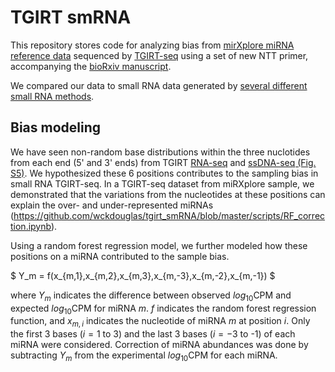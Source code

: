 # TGIRT smRNA #

This repository stores code for analyzing bias from [mirXplore miRNA reference data](https://www.miltenyibiotec.com/US-en/products/macsmolecular/reagents/nucleic-acid-research/microrna-research/mirxplore-universal-reference.html) sequenced by [TGIRT-seq](http://www.ingex.com/tgirt-enzyme/) using a set of new NTT primer, accompanying the [bioRxiv manuscript](https://www.biorxiv.org/content/early/2018/11/19/474031).

We compared our data to small RNA data generated by [several different small RNA methods](https://www.nature.com/articles/nbt.4183).


## Bias modeling ##

We have seen non-random base distributions within the three nuclotides from each end (5' and 3' ends) from TGIRT [RNA-seq](http://wckdouglas.github.io/assets/article_images/tgirt-seq/seqEnds.png) and [ssDNA-seq (Fig. S5)](https://static-content.springer.com/esm/art%3A10.1038%2Fs41598-017-09064-w/MediaObjects/41598_2017_9064_MOESM1_ESM.pdf). We hypothesized these 6 positions contributes to the sampling bias in small RNA TGIRT-seq. In a TGIRT-seq dataset from miRXplore sample, we demonstrated that the variations from the nucleotides at these positions can explain the over- and under-represented miRNAs (https://github.com/wckdouglas/tgirt_smRNA/blob/master/scripts/RF_correction.ipynb).

Using a random forest regression model, we further modeled how these positions on a miRNA contributed to the sample bias.

$ Y_m = f(x_{m,1},x_{m,2},x_{m,3},x_{m,-3},x_{m,-2},x_{m,-1}) $

where $Y_m$ indicates the difference between observed $log_{10}$CPM and expected $log_{10}$CPM for miRNA $m$. $f$ indicates the random forest regression function, and $x_{m,i}$  indicates the nucleotide of miRNA $m$ at position $i$. Only the first 3 bases ($i = 1$ to 3) and the last 3 bases ($i = -3$ to -1) of each miRNA were considered. Correction of miRNA abundances was done by subtracting $Y_m$ from the experimental $log_{10}$CPM for each miRNA. 
